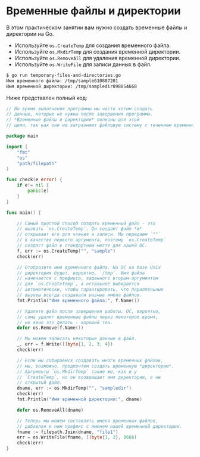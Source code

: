 # Временные файлы и директории

В этом практическом занятии вам нужно создать временные файлы и директории на Go.

- Используйте `os.CreateTemp` для создания временного файла.
- Используйте `os.MkdirTemp` для создания временной директории.
- Используйте `os.RemoveAll` для удаления временной директории.
- Используйте `os.WriteFile` для записи данных в файл.

```sh
$ go run temporary-files-and-directories.go
Имя временного файла: /tmp/sample610887201
Имя временной директории: /tmp/sampledir898854668
```

Ниже представлен полный код:

```go
// Во время выполнения программы мы часто хотим создать
// данные, которые не нужны после завершения программы.
// *Временные файлы и директории* полезны для этой
// цели, так как они не загрязняют файловую систему с течением времени.

package main

import (
	"fmt"
	"os"
	"path/filepath"
)

func check(e error) {
	if e!= nil {
		panic(e)
	}
}

func main() {

	// Самый простой способ создать временный файл - это
	// вызвать `os.CreateTemp`. Он создает файл *и*
	// открывает его для чтения и записи. Мы передаем `""`
	// в качестве первого аргумента, поэтому `os.CreateTemp`
	// создаст файл в стандартном месте для нашей ОС.
	f, err := os.CreateTemp("", "sample")
	check(err)

	// Отобразите имя временного файла. На ОС на базе Unix
	// директория будет, вероятно, `/tmp`. Имя файла
	// начинается с префикса, заданного вторым аргументом
	// для `os.CreateTemp`, а остальное выбирается
	// автоматически, чтобы гарантировать, что параллельные
	// вызовы всегда создавали разные имена файлов.
	fmt.Println("Имя временного файла:", f.Name())

	// Удалите файл после завершения работы. ОС, вероятно,
	// сама удалит временные файлы через некоторое время,
	// но явно это делать - хороший тон.
	defer os.Remove(f.Name())

	// Мы можем записать некоторые данные в файл.
	_, err = f.Write([]byte{1, 2, 3, 4})
	check(err)

	// Если мы собираемся создавать много временных файлов,
	// мы, возможно, предпочтем создать временную *директорию*.
	// Аргументы `os.MkdirTemp` такие же, как и у
	// `CreateTemp`, но он возвращает имя директории, а не
	// открытый файл.
	dname, err := os.MkdirTemp("", "sampledir")
	check(err)
	fmt.Println("Имя временной директории:", dname)

	defer os.RemoveAll(dname)

	// Теперь мы можем составлять имена временных файлов,
	// добавляя к ним префикс с именем нашей временной директории.
	fname := filepath.Join(dname, "file1")
	err = os.WriteFile(fname, []byte{1, 2}, 0666)
	check(err)
}

```
